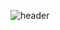 ![header](https://capsule-render.vercel.app/api?type=waving&color=gradient&height=250&section=header&text=안녕하세요🙌&fontSize=43&animation=fadeIn&fontColor=424242&fontAlign=50&&fontAlignY=34&desc=웹퍼블리셔&ensp;진슬이의&ensp;깃허브입니다.🌊&descAlign=50&descAlignY=55)